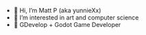 - 👋 Hi, I’m Matt P (aka yunnieXx)
- 👀 I’m interested in art and computer science
- 🌱 GDevelop + Godot Game Developer

<!---
yunnieXx/yunnieXx is a ✨ special ✨ repository because its `README.md` (this file) appears on your GitHub profile.
You can click the Preview link to take a look at your changes.
--->
